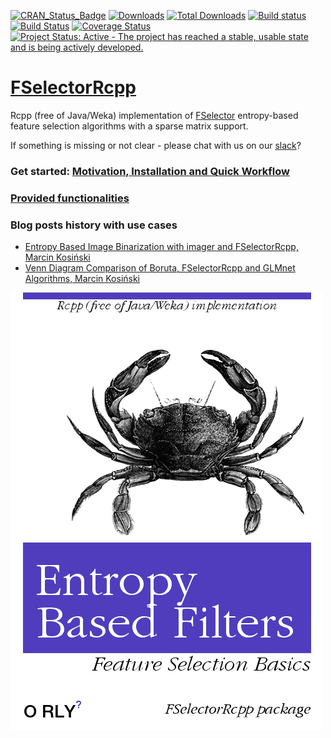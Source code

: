 [![CRAN_Status_Badge](https://www.r-pkg.org/badges/version/FSelectorRcpp)]( https://cran.rstudio.com/package=FSelectorRcpp)
[![Downloads](https://cranlogs.r-pkg.org/badges/FSelectorRcpp)](https://cran.rstudio.com/package=FSelectorRcpp)
[![Total Downloads](https://cranlogs.r-pkg.org/badges/grand-total/FSelectorRcpp?color=orange)](https://cranlogs.r-pkg.org/badges/grand-total/FSelectorRcpp)
[![Build status](https://ci.appveyor.com/api/projects/status/jv14pt787g7h26sn?svg=true)](https://ci.appveyor.com/project/MarcinKosinski/fselectorrcpp)[![Build Status](https://api.travis-ci.org/mi2-warsaw/FSelectorRcpp.png)](https://travis-ci.org/mi2-warsaw/FSelectorRcpp)
[![Coverage Status](https://img.shields.io/codecov/c/github/mi2-warsaw/FSelectorRcpp/master.svg)](https://codecov.io/github/mi2-warsaw/FSelectorRcpp?branch=master)
[![Project Status: Active - The project has reached a stable, usable state and is being actively developed.](https://www.repostatus.org/badges/latest/active.svg)](https://www.repostatus.org/#active)


# [FSelectorRcpp](https://mi2-warsaw.github.io/FSelectorRcpp/)
Rcpp (free of Java/Weka) implementation of [FSelector](https://cran.r-project.org/web/packages/FSelector/index.html) entropy-based feature selection algorithms with a sparse matrix support.

If something is missing or not clear - please chat with us on our [slack](https://fselectorrcpp.slack.com/messages/general/)?

### Get started: [Motivation, Installation and Quick Workflow](https://mi2-warsaw.github.io/FSelectorRcpp/articles/get_started.html)

### [Provided functionalities](https://mi2-warsaw.github.io/FSelectorRcpp/reference/)

### Blog posts history with use cases

- [Entropy Based Image Binarization with imager and FSelectorRcpp, Marcin Kosiński](http://r-addict.com/2017/01/08/Entropy-Based-Image-Binarization.html)
- [Venn Diagram Comparison of Boruta, FSelectorRcpp and GLMnet Algorithms, Marcin Kosiński](https://www.r-bloggers.com/2016/06/venn-diagram-comparison-of-boruta-fselectorrcpp-and-glmnet-algorithms/)

![Orly cover](man/figures/o_rly.png)
